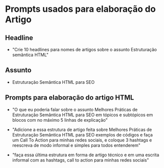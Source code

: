 # Prompts usados para elaboração do Artigo

## Headline

- "Crie 10 headlines para nomes de artigos sobre o assunto Estruturação semântica HTML"

## Assunto

- Estruturação Semântica HTML para SEO

## Prompts para elaboração do artigo HTML

- "O que eu poderia falar sobre o assunto Melhores Práticas de Estruturação Semântica HTML para SEO em tópicos e subtópicos em blocos com no máximo 5 linhas de explicação"

- "Adicione a essa estrutura de artigo feita sobre Melhores Práticas de Estruturação Semântica HTML para SEO exemplos de códigos e faça um Call To Action para minhas redes sociais, e coloque 3 hashtags e reescreva de modo informal e simples para todos entenderem"

- "faça essa última estrutura em forma de artigo técnico e em uma escrita informal com as hashtags, call to action para minhas redes sociais"
